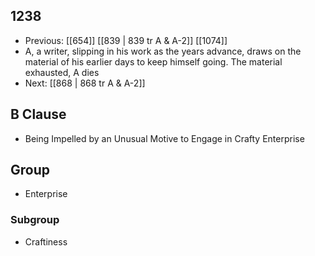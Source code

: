 ## 1238
- Previous: [[654]] [[839 | 839 tr A &amp; A-2]] [[1074]] 
- A, a writer, slipping in his work as the years advance, draws on the material of his earlier days to keep himself going. The material exhausted, A dies
- Next: [[868 | 868 tr A &amp; A-2]] 

## B Clause
- Being Impelled by an Unusual Motive to Engage in Crafty Enterprise

## Group
- Enterprise

### Subgroup
- Craftiness

